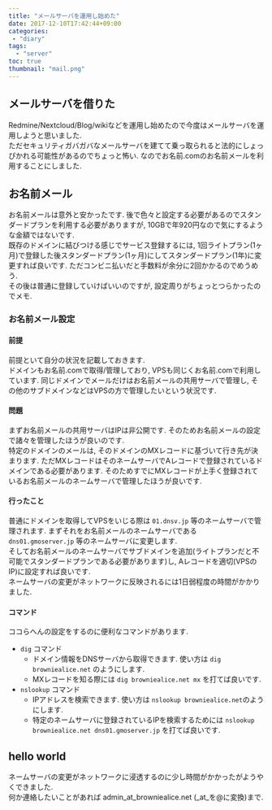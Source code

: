 ```yaml
---
title: "メールサーバを運用し始めた"
date: 2017-12-10T17:42:44+09:00
categories:
 - "diary"
tags:
  - "server"
toc: true
thumbnail: "mail.png"
---
```

## メールサーバを借りた
Redmine/Nextcloud/Blog/wikiなどを運用し始めたので今度はメールサーバを運用しようと思いました.  
ただセキュリティガバガバなメールサーバを建てて乗っ取られると法的にしょっぴかれる可能性があるのでちょっと怖い. なのでお名前.comのお名前メールを利用することにしました.

## お名前メール
お名前メールは意外と安かったです. 後で色々と設定する必要があるのでスタンダードプランを利用する必要がありますが, 10GBで年920円なので気にするような金額ではないです.  
既存のドメインに結びつける感じでサービス登録するには, 1回ライトプラン(1ヶ月)で登録した後スタンダードプラン(1ヶ月)にしてスタンダードプラン(1年)に変更すれば良いです. ただコンビニ払いだと手数料が余分に2回かかるのでめうめう.  
その後は普通に登録していけばいいのですが, 設定周りがちょっとつらかったのでメモ.

### お名前メール設定
#### 前提
前提といて自分の状況を記載しておきます.  
ドメインもお名前.comで取得/管理しており, VPSも同じくお名前.comで利用しています. 同じドメインでメールだけはお名前メールの共用サーバで管理し, その他のサブドメインなどはVPSの方で管理したいという状況です.
#### 問題
まずお名前メールの共用サーバはIPは非公開です. そのためお名前メールの設定で諸々を管理したほうが良いのです.  
特定のドメインのメールは, そのドメインのMXレコードに基づいて行き先が決まります. ただMXレコードはそのネームサーバでAレコードで登録されているドメインである必要があります. そのためすでにMXレコードが上手く登録されているお名前メールのネームサーバで管理したほうが良いです.
#### 行ったこと
普通にドメインを取得してVPSをいじる際は `01.dnsv.jp` 等のネームサーバで管理されます. まずそれをお名前メールのネームサーバである `dns01.gmoserver.jp` 等のネームサーバに変更します.  
そしてお名前メールのネームサーバでサブドメインを追加(ライトプランだと不可能でスタンダードプランである必要があります)し, Aレコードを適切(VPSのIP)に設定すれば良いです.  
ネームサーバの変更がネットワークに反映されるには1日弱程度の時間がかかりました.
#### コマンド
ココらへんの設定をするのに便利なコマンドがあります.

* `dig` コマンド
  * ドメイン情報をDNSサーバから取得できます. 使い方は `dig browniealice.net` のようにします.
  * MXレコードを知る際には `dig browniealice.net mx` を打てば良いです.
* `nslookup` コマンド
  * IPアドレスを検索できます. 使い方は `nslookup browniealice.net`のようにします.
  * 特定のネームサーバに登録されているIPを検索するためには `nslookup browniealice.net dns01.gmoserver.jp` を打てば良いです.

## hello world
ネームサーバの変更がネットワークに浸透するのに少し時間がかかったがようやくできました.  
何か連絡したいことがあれば admin_at_browniealice.net (_at_を@に変換)まで.
